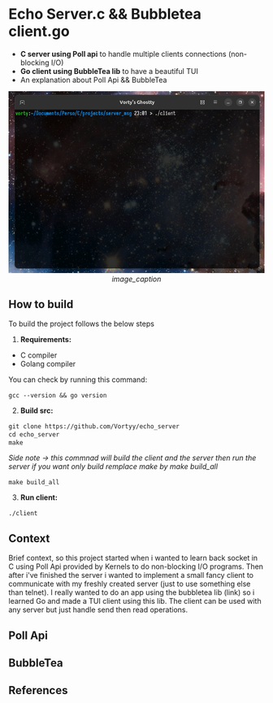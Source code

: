 # Echo Server.c && Bubbletea client.go
- **C server using Poll api** to handle multiple clients connections (non-blocking I/O)
- **Go client using BubbleTea lib** to have a beautiful TUI
- An explanation about Poll Api && BubbleTea

<p align=center>
    <img src="img/client_working.gif" alt><br/>
    <em>image_caption</em>
</p>

## How to build
To build the project follows the below steps
1. **Requirements:**
  - C compiler
  - Golang compiler
    
  You can check by running this command:
  ```
  gcc --version && go version
  ```
2. **Build src:**
  ```
  git clone https://github.com/Vortyy/echo_server
  cd echo_server
  make
  ```
  *Side note -> this commnad will build the client and the server then run the server
  if you want only build remplace make by make build_all*
  ```
  make build_all
  ```
3. **Run client:**
  ```
  ./client
  ```

## Context
Brief context, so this project started when i wanted to learn back socket in C using Poll Api provided by Kernels to do non-blocking I/O programs. Then after i've finished the server i wanted to implement a small fancy client to communicate with my freshly created server (just to use something else than telnet). I really wanted to do an app using the bubbletea lib (link) so i learned Go and made a TUI client using this lib. The client can be used with any server but just handle send then read operations.

## Poll Api

## BubbleTea

## References
